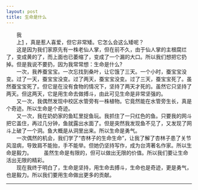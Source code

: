 ```yaml
---
layout: post
title: 生命是什么
---
```



　　我  
　　上[1] ，真是惹人喜爱，但它非常矮。它怎么会这么矮呢？  
　　这是因为我们家原先有一株老仙人掌，但在前不久，由于仙人掌的主根腐烂了，变成黄的了，而上面也已萎缩了，变成了一个漏的大口。所以我们想把它扔掉。但是我说不要扔，因为我常常想：生命是什么?  
　　一次，我养蚕宝宝。一次忘找到桑叶，让它饿了三天。一个小时，蚕宝宝没变。过了一天，蚕宝宝没变。过了两天，蚕宝宝没变。过了三天，蚕宝宝死了。虽然蚕宝宝死了。但它是在没有食物的情况下，坚持了两天才死的。虽然它只坚持了两天。但这两天，它是用生命去做搏斗，由此可见生命是非常坚强的。  
　　又一次，我偶然发现中校区水管旁有一株植物。它竟然能在水管旁生长，真是个奇迹。所以生命是个奇迹。  
　　又一次，我在奶奶家的鱼缸里捉鱼玩。我抓住了一只红色的鱼。只要我的网斗把它盖住，再过几分钟，鱼就露出水面了。但是突然我发现鱼不见了，又发现了网斗上破了一个洞。鱼大概是从洞里出来。所以生命是勇气。  
　　一次偶然的机会，我们学了“杏林子的生命生命”，让我了解了杏林子患了关节风湿病，导致肩不能抬，手不能举。但她仍坚持写作，成为台湾著名作家。所以生命是毅力。
　　虽然生命是有限的，但可以做出无限的价值。所以我们要让生命活出无限的精彩。  
　　现在我终于明白了，生命是坚持，用生命去搏斗，生命也是奇迹，更是勇气，也是毅力。所以我们要用生命做出更多的贡献。  

***
[1]: # (原文如此。)